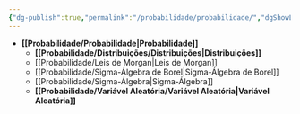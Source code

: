 ```yaml
---
{"dg-publish":true,"permalink":"/probabilidade/probabilidade/","dgShowLocalGraph":true,"created":"2025-05-20T13:30:28.856-03:00"}
---
```





- **[[Probabilidade/Probabilidade\|Probabilidade]]**
	- **[[Probabilidade/Distribuições/Distribuições\|Distribuições]]**
	- [[Probabilidade/Leis de Morgan\|Leis de Morgan]]
	- [[Probabilidade/Sigma-Álgebra de Borel\|Sigma-Álgebra de Borel]]
	- [[Probabilidade/Sigma-Álgebra\|Sigma-Álgebra]]
	- **[[Probabilidade/Variável Aleatória/Variável Aleatória\|Variável Aleatória]]**


